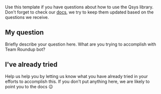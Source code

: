Use this template if you have questions about how to use the Qsys library. Don't forget to check our [docs](../../docs/getting-started.md), we try to keep them updated based on the questions we receive.

## My question

Briefly describe your question here. What are you trying to accomplish with Team Roundup bot?

## I've already tried

Help us help you by letting us know what you have already tried in your efforts to accomplish this. If you don't put anything here, we are likely to point you to the docs :wink:
